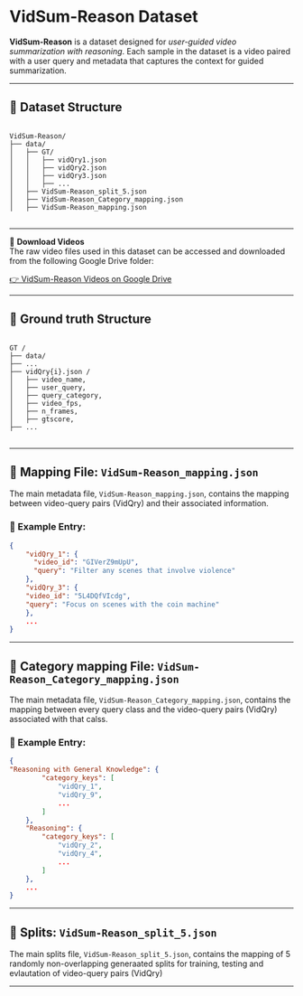 # VidSum-Reason Dataset

**VidSum-Reason** is a dataset designed for *user-guided video summarization with reasoning*. Each sample in the dataset is a video paired with a user query and metadata that captures the context for guided summarization.

---

## 📁 Dataset Structure

<pre>
<code>
VidSum-Reason/
├── data/
│   ├── GT/
│   │   ├── vidQry1.json
│   │   ├── vidQry2.json
│   │   ├── vidQry3.json
│   │   ├── ...
│   ├── VidSum-Reason_split_5.json
│   ├── VidSum-Reason_Category_mapping.json
│   ├── VidSum-Reason_mapping.json
</code>
</pre>

---
🎥 **Download Videos**  
The raw video files used in this dataset can be accessed and downloaded from the following Google Drive folder:

[👉 VidSum-Reason Videos on Google Drive](https://drive.google.com/drive/folders/1IfNGfgqbJIcCPBYXUtsNxfSBoHDQ35FQ?usp=sharing)

---

## 📁 Ground truth Structure

<pre>
<code>
GT /
├── data/
├── ...
├── vidQry{i}.json /
│   ├── video_name,
│   ├── user_query,
│   ├── query_category,
│   ├── video_fps,
│   ├── n_frames,
│   ├── gtscore,
├── ...
</code>
</pre>

---

## 🧠 Mapping File: `VidSum-Reason_mapping.json`

The main metadata file, `VidSum-Reason_mapping.json`, contains the mapping between video-query pairs (VidQry) and their associated information.

### 🔑 Example Entry:
```json
{
    "vidQry_1": {
      "video_id": "GIVerZ9mUpU",
      "query": "Filter any scenes that involve violence"
    },
    "vidQry_3": {
    "video_id": "5L4DQfVIcdg",
    "query": "Focus on scenes with the coin machine"
    },
    ...
}
```
---

## 🧠 Category mapping File: `VidSum-Reason_Category_mapping.json`

The main metadata file, `VidSum-Reason_Category_mapping.json`, contains the mapping between every query class and the video-query pairs (VidQry) associated with that calss.

### 🔑 Example Entry:
```json
{
"Reasoning with General Knowledge": {
        "category_keys": [
            "vidQry_1",
            "vidQry_9",
            ...
        ]
    },
    "Reasoning": {
        "category_keys": [
            "vidQry_2",
            "vidQry_4",
            ...
        ]
    },
    ... 
}
```
---

## 🔑 Splits: `VidSum-Reason_split_5.json`

The main splits file, `VidSum-Reason_split_5.json`, contains the mapping of 5 randomly non-overlapping generaated splits for training, testing  and evlautation of video-query pairs (VidQry)

---
